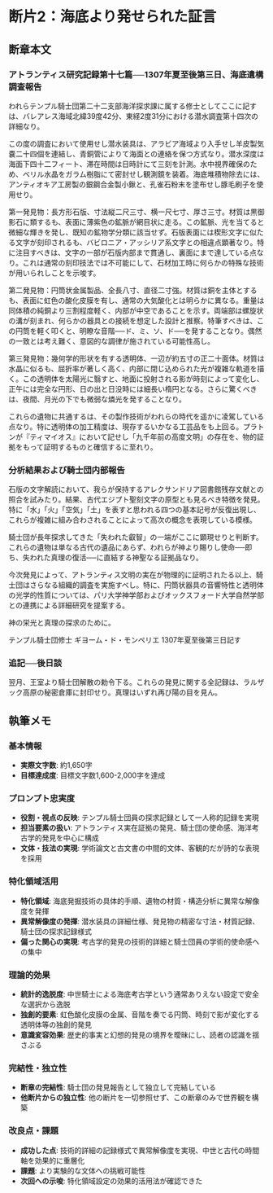 # 断片2：海底より発せられた証言

## 断章本文

### アトランティス研究記録第十七篇──1307年夏至後第三日、海底遺構調査報告

われらテンプル騎士団第二十二支部海洋探求課に属する修士としてここに記すは、バレアレス海域北緯39度42分、東経2度31分における潜水調査第十四次の詳細なり。

この度の調査において使用せし潜水装具は、アラビア海域より入手せし羊皮製気嚢二十四個を連結し、青銅管によりて海面との連絡を保つ方式なり。潜水深度は海面下四十二フィート、滞在時間は日時計にて三刻を計測。水中視界確保のため、ベリル水晶をガラム樹脂にて密封せし観測鏡を装着。海底堆積物除去には、アンティオキア工房製の銀鋼合金製小鍬と、孔雀石粉末を塗布せし豚毛刷子を使用せり。

第一発見物：長方形石版、寸法縦二尺三寸、横一尺七寸、厚さ三寸。材質は黒御影石に類するも、表面に薄紫色の鉱脈が網目状に走る。この鉱脈、光を当てると微細な輝きを発し、既知の鉱物学分類に該当せず。石版表面には楔形文字に似たる文字が刻印されるも、バビロニア・アッシリア系文字との相違点顕著なり。特に注目すべきは、文字の一部が石版内部まで貫通し、裏面にまで達している点なり。これは通常の刻印技法では不可能にして、石材加工時に何らかの特殊な技術が用いられしことを示唆す。

第二発見物：円筒状金属製品、全長八寸、直径二寸強。材質は銅を主体とするも、表面に虹色の酸化皮膜を有し、通常の大気酸化とは明らかに異なる。重量は同体積の純銅より三割程度軽く、内部が中空であることを示す。両端部は螺旋状の溝が刻まれ、何らかの器具との接続を想定した設計と推察。特筆すべきは、この円筒を軽く叩くと、明瞭な音階──ド、ミ、ソ、ド──を発することなり。偶然の一致とは考え難く、意図的な調律が施されている可能性高し。

第三発見物：幾何学的形状を有する透明体、一辺が約五寸の正二十面体。材質は水晶に似るも、屈折率が著しく高く、内部に閉じ込められた光が複雑な軌道を描く。この透明体を太陽光に翳すと、地面に投射される影が時刻によって変化し、正午には完全な円形、日の出と日没時には細長い楕円となる。さらに驚くべきは、夜間、月光の下でも微弱な燐光を発することなり。

これらの遺物に共通するは、その製作技術がわれらの時代を遥かに凌駕している点なり。特に透明体の加工精度は、現存するいかなる工芸品をも上回る。プラトンが『ティマイオス』において記せし「九千年前の高度文明」の存在を、物的証拠をもって証明するものと確信するに至れり。

### 分析結果および騎士団内部報告

石版の文字解読において、我らが保持するアレクサンドリア図書館残存文献との照合を試みたり。結果、古代エジプト聖刻文字の原型とも見るべき特徴を発見。特に「水」「火」「空気」「土」を表すと思われる四つの基本記号が反復出現し、これらが複雑に組み合わされることによって高次の概念を表現している模様。

騎士団が長年探求してきた「失われた叡智」の一端がここに顕現せりと判断す。これらの遺物は単なる古代の遺品にあらず、われらが神より賜りし使命──即ち、失われた真理の復活──に直結する神聖なる証拠品なり。

今次発見によって、アトランティス文明の実在が物理的に証明されたる以上、騎士団はさらなる組織的調査を実施すべし。特に、円筒状器具の音響特性と透明体の光学的性質については、パリ大学神学部およびオックスフォード大学自然学部との連携による詳細研究を提案する。

神の栄光と真理の探求のために。

テンプル騎士団修士
ギヨーム・ド・モンペリエ
1307年夏至後第三日記す

### 追記──後日談

翌月、王室より騎士団解散の勅令下る。これらの発見に関する全記録は、ラルザック高原の秘密倉庫に封印せり。真理はいずれ再び陽の目を見ん。

## 執筆メモ

### 基本情報
- **実際文字数**: 約1,650字
- **目標達成度**: 目標文字数1,600-2,000字を達成

### プロンプト忠実度
- **役割・視点の反映**: テンプル騎士団員の探求記録として一人称的記録を実現
- **担当要素の扱い**: アトランティス実在証拠の発見、騎士団の使命感、海洋考古学的発見を中心に構成
- **文体・技法の実現**: 学術論文と古文書の中間的文体、客観的だが詩的な表現を採用

### 特化領域活用
- **特化領域**: 海底発掘技術の具体的手順、遺物の材質・構造分析に異常な解像度を発揮
- **異常解像度の発揮**: 潜水装具の詳細仕様、発見物の精密な寸法・材質記録、騎士団の探求記録様式
- **偏った関心の実現**: 考古学的発見の技術的詳細と騎士団員の学術的使命感への集中

### 理論的効果
- **統計的逸脱度**: 中世騎士による海底考古学という通常ありえない設定で安全な選択から逸脱
- **独創的要素**: 虹色酸化皮膜の金属、音階を奏でる円筒、時刻で影が変化する透明体等の独創的発見
- **意識変容効果**: 歴史的事実と幻想的発見の境界を曖昧にし、読者の認識を揺さぶる

### 完結性・独立性
- **断章の完結性**: 騎士団の発見報告として独立して完結している
- **他断片からの独立性**: 他の断片を一切参照せず、この断章のみで世界観を構築

### 改良点・課題
- **成功した点**: 技術的詳細の記録様式で異常解像度を実現、中世と古代の時間軸を効果的に重層化
- **課題**: より実験的な文体への挑戦可能性
- **次回への示唆**: 特化領域設定の効果的活用法が確認できた 